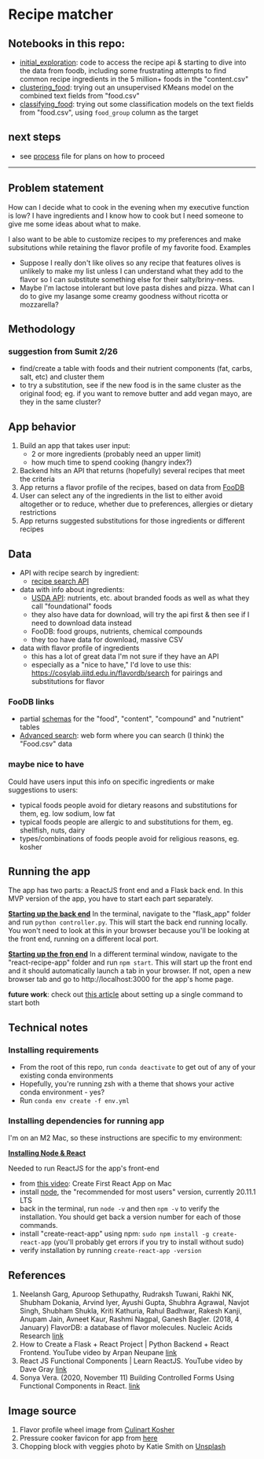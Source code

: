 # Recipe matcher
## Notebooks in this repo:
- [initial_exploration](/notebooks/initial_exploration.ipynb): code to access the recipe api & starting to dive into the data from foodb, including some frustrating attempts to find common recipe ingredients in the 5 million+ foods in the "content.csv"
- [clustering_food](/notebooks/clustering_food.ipynb): trying out an unsupervised KMeans model on the combined text fields from "food.csv"
- [classifying_food](/notebooks/classifying_food.ipynb): trying out some classification models on the text fields from "food.csv", using `food_group` column as the target


## next steps
- see [process](process.md) file for plans on how to proceed

---


## Problem statement
How can I decide what to cook in the evening when my executive function is low? I have ingredients and I know how 
to cook but I need someone to give me some ideas about what to make. 

I also want to be able to customize recipes to my preferences and make subsitutions while retaining the flavor profile of 
my favorite food. Examples
- Suppose I really don't like olives so any recipe that features olives is unlikely to make my list unless I can understand what they
    add to the flavor so I can substitute something else for their salty/briny-ness.
- Maybe I'm lactose intolerant but love pasta dishes and pizza. What can I do to give my lasange some creamy goodness without ricotta 
    or mozzarella?


## Methodology
### suggestion from Sumit 2/26
- find/create a table with foods and their nutrient components (fat, carbs, salt, etc) and cluster them
- to try a substitution, see if the new food is in the same cluster as the original food; eg. if you want to remove butter and add vegan mayo, are they in the same cluster?

## App behavior
1. Build an app that takes user input:
    - 2 or more ingredients (probably need an upper limit)
    - how much time to spend cooking (hangry index?)
2. Backend hits an API that returns (hopefully) several recipes that meet the criteria
3. App returns a flavor profile of the recipes, based on data from [FooDB](https://foodb.ca/foods)
4. User can select any of the ingredients in the list to either avoid altogether or to reduce, whether due to preferences, allergies or dietary restrictions
5. App returns suggested substitutions for those ingredients or different recipes


## Data
- API with recipe search by ingredient:
    - [recipe search API](https://developer.edamam.com/edamam-recipe-api)
- data with info about ingredients: 
    - [USDA API](https://fdc.nal.usda.gov/api-guide.html#bkmk-2): nutrients, etc. about branded foods as well as what they call "foundational" foods
    - they also have data for download, will try the api first & then see if I need to download data instead
    - FooDB: food groups, nutrients, chemical compounds
    - they too have data for download, massive CSV
- data with flavor profile of ingredients
    - this has a lot of great data I'm not sure if they have an API 
    - especially as a "nice to have," I'd love to use this: https://cosylab.iiitd.edu.in/flavordb/search for pairings and substitutions for flavor

### FooDB links
- partial [schemas](https://foodb.ca/schema) for the "food", "content", "compound" and "nutrient" tables
- [Advanced search](https://foodb.ca/unearth/advanced/foods): web form where you can search (I think) the "Food.csv" data

### maybe nice to have
Could have users input this info on specific ingredients or make suggestions to users:
- typical foods people avoid for dietary reasons and substitutions for them, eg. low sodium, low fat
- typical foods people are allergic to and substitutions for them, eg. shellfish, nuts, dairy
- types/combinations of foods people avoid for religious reasons, eg. kosher

## Running the app
The app has two parts: a ReactJS front end and a Flask back end. In this MVP version of the app, you have to start each part separately.

<u>**Starting up the back end**</u>
In the terminal, navigate to the "flask_app" folder and run `python controller.py`. This will start the back end running locally. You won't need to look at this in your browser because you'll be looking at the front end, running on a different local port. 

<u>**Starting up the fron end**</u>
In a different terminal window, navigate to the "react-recipe-app" folder and run `npm start`. This will start up the front end and it should automatically launch a tab in your browser. If not, open a new browser tab and go to http://localhost:3000 for the app's home page.

**future work**: check out [this article](https://blog.miguelgrinberg.com/post/how-to-create-a-react--flask-project) about setting up a single command to start both

## Technical notes
### Installing requirements
- From the root of this repo, run `conda deactivate` to get out of any of your existing conda environments
- Hopefully, you're running zsh with a theme that shows your active conda environment - yes?
- Run `conda env create -f env.yml`

### Installing dependencies for running app
I'm on an M2 Mac, so these instructions are specific to my environment:

<u>**Installing Node & React**</u> 

Needed to run ReactJS for the app's front-end
- from [this video](https://www.youtube.com/watch?v=YQ0bH3pJEtk): Create First React App on Mac
- install [node](https://nodejs.org/en), the "recommended for most users" version, currently 20.11.1 LTS
- back in the terminal, run `node -v` and then `npm -v` to verify the installation. You should get back a version number for each of those commands.
- install "create-react-app" using npm: `sudo npm install -g create-react-app` (you'll probably get errors if you try to install without sudo)
- verify installation by running `create-react-app -version`






## References
1. Neelansh Garg, Apuroop Sethupathy, Rudraksh Tuwani, Rakhi NK, Shubham Dokania, Arvind Iyer, Ayushi Gupta, Shubhra Agrawal, Navjot Singh, Shubham Shukla, Kriti Kathuria, Rahul Badhwar, Rakesh Kanji, Anupam Jain, Avneet Kaur, Rashmi Nagpal, Ganesh Bagler. (2018, 4 January) FlavorDB: a database of flavor molecules. Nucleic Acids Research [link](https://academic.oup.com/nar/article/46/D1/D1210/4559748#107188690)
2. How to Create a Flask + React Project | Python Backend + React Frontend. YouTube video by Arpan Neupane [link](https://www.youtube.com/watch?v=7LNl2JlZKHA)
3. React JS Functional Components | Learn ReactJS. YouTube video by Dave Gray [link](https://www.youtube.com/watch?v=NJ_qbsLf52w)
4. Sonya Vera. (2020, November 11) Building Controlled Forms Using Functional Components in React. [link](https://medium.com/swlh/building-controlled-forms-using-functional-components-in-react-965d033a89bd)

## Image source
1. Flavor profile wheel image from [Culinart Kosher](https://cooking.marcgottlieb.com/2014/11/flavor-profile/)
2. Pressure cooker favicon for app from [here](https://www.flaticon.com/packs/cooking-178?word=cooking)
3. Chopping block with veggies photo by Katie Smith on [Unsplash](https://unsplash.com/photos/avocado-tomatoes-eggs-mushrooms-spring-onions-and-leaves-uQs1802D0CQ?utm_content=creditCopyText&utm_medium=referral&utm_source=unsplash)
  
